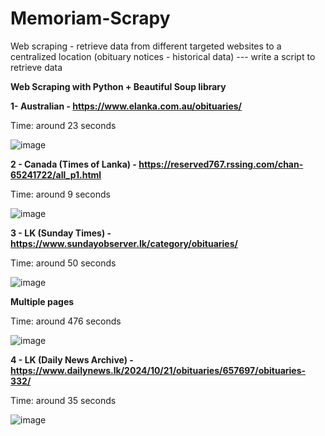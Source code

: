 # Memoriam-Scrapy

Web scraping - retrieve data from different targeted websites to a centralized location
(obituary notices - historical data) --- write a script to retrieve data

**Web Scraping with Python + Beautiful Soup library**    

**1-	Australian - https://www.elanka.com.au/obituaries/**    

Time:  around 23 seconds

![image](https://github.com/user-attachments/assets/4163a582-c6ef-4982-b41b-4ce152910c75)

**2 - Canada (Times of Lanka) - https://reserved767.rssing.com/chan-65241722/all_p1.html**

Time:  around 9 seconds

![image](https://github.com/user-attachments/assets/a5a6d899-4a84-45c3-bc06-e9f7c15f1787)

**3 - LK (Sunday Times) - https://www.sundayobserver.lk/category/obituaries/**

Time:  around 50 seconds

![image](https://github.com/user-attachments/assets/43d4d6ea-969e-48f8-9a6d-05832b9c90f3)

**Multiple pages**

Time:  around 476 seconds

![image](https://github.com/user-attachments/assets/7ee20b3f-8d92-44fd-b001-a69128a7d03c)

**4 - LK (Daily News Archive) - https://www.dailynews.lk/2024/10/21/obituaries/657697/obituaries-332/**

Time:  around 35 seconds

![image](https://github.com/user-attachments/assets/f3ba8646-e20e-4a3d-bb61-f9e4b6c5c827)
